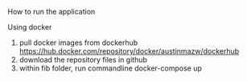 How to run the application

Using docker 
1) pull docker images from dockerhub https://hub.docker.com/repository/docker/austinmazw/dockerhub
2) download the repository files in github
3) within fib folder, run commandline docker-compose up

